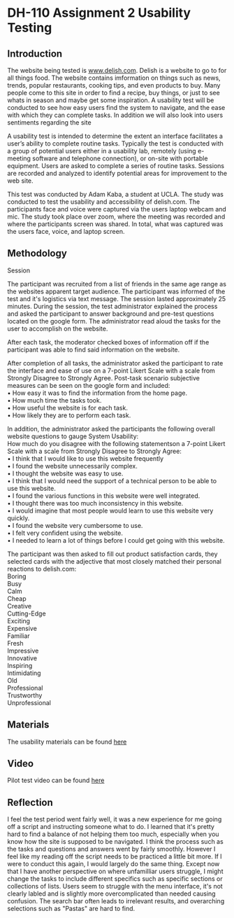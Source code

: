 # DH-110 Assignment 2 Usability Testing

## Introduction
The website being tested is www.delish.com. Delish is a website to go to for all things food. The website contains imformation on things such as news, trends, popular restaurants, cooking tips, and even products to buy. Many people come to this site in order to find a recipe, buy things, or just to see whats in season and maybe get some inspiration. A usability test will be conducted to see how easy users find the system to navigate, and the ease with which they can complete tasks. In addition we will also look into users sentiments regarding the site

A usability test is intended to determine the extent an interface facilitates a user’s ability to complete routine tasks. Typically the test is conducted with a group of potential users either in a usability lab, remotely (using e-meeting software and telephone connection), or on-site with portable equipment. Users are asked to complete a series of routine tasks. Sessions are recorded and analyzed to identify potential areas for improvement to the web site. 

This test was conducted by Adam Kaba, a student at UCLA. The study was conducted to test the usability and accessibility of delish.com. The participants face and voice were captured via the users laptop webcam and mic. The study took place over zoom, where the meeting was recorded and where the participants screen was shared. In total, what was captured was the users face, voice, and laptop screen.

## Methodology
Session

The participant was recruited from a list of friends in the same age range as the websites apparent target audience. The participant was informed of the test and it's logistics via text message. The session lasted approximately 25 minutes. During the session, the test administrator explained the process and asked the participant to answer background and pre-test questions located on the google form. The administrator read aloud the tasks for the user to accomplish on the website.

After each task, the moderator checked boxes of information off if the participant was able to find said information on the website.

After completion of all tasks, the administrator asked the participant to rate the interface and ease of use on a 7-point Likert Scale with a scale from Strongly Disagree to Strongly Agree. Post-task scenario subjective measures can be seen on the google form and included:   
•	How easy it was to find the information from the home page.  
•	How much time the tasks took.  
•	How useful the website is for each task.  
•	How likely they are to perform each task.  

In addition, the administrator asked the participants the following overall website questions to gauge System Usability:  
How much do you disagree with the following statementson a 7-point Likert Scale with a scale from Strongly Disagree to Strongly Agree:  
•	I think that I would like to use this website frequently    
•	I found the website unnecessarily complex.  
•	I thought the website was easy to use.   
•	I think that I would need the support of a technical person to be able to use this website.  
•	I found the various functions in this website were well integrated.  
•	I thought there was too much inconsistency in this website.   
•	I would imagine that most people would learn to use this website very quickly.  
•	I found the website very cumbersome to use.  
•	I felt very confident using the website.   
•	I needed to learn a lot of things before I could get going with this website.   

The participant was then asked to fill out product satisfaction cards, they selected cards with the adjective that most closely matched their personal reactions to delish.com:  
Boring  
Busy  
Calm  
Cheap  
Creative  
Cutting-Edge  
Exciting  
Expensive  
Familiar  
Fresh  
Impressive  
Innovative  
Inspiring  
Intimidating  
Old  
Professional  
Trustworthy  
Unprofessional  

## Materials

The usability materials can be found [here](https://forms.gle/hJDzGb8uiUD7xbry8)

## Video 

Pilot test video can be found [here](https://drive.google.com/file/d/1T_5dpC0mlqBPRcgWQprRLzmoUjLzLxpW/view?usp=sharing)

## Reflection

I feel the test period went fairly well, it was a new experience for me going off a script and instructing someone what to do. I learned that it's pretty hard to find a balance of not helping them too much, especially when you know how the site is supposed to be navigated. I think the process such as the tasks and questions and answers went by fairly smoothly. However I feel like my reading off the script needs to be practiced a little bit more. If I were to conduct this again, I would largely do the same thing. Except now that I have another perspective on where unfamilliar users struggle, I might change the tasks to include different specifics such as specific sections or collections of lists. Users seem to struggle with the menu interface, it's not clearly labled and is slightly more overcomplicated than needed causing confusion. The search bar often leads to irrelevant results, and overarching selections such as "Pastas" are hard to find.



